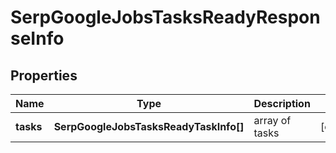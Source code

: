 # SerpGoogleJobsTasksReadyResponseInfo

## Properties

| Name | Type | Description | Notes |
|------------ | ------------- | ------------- | -------------|
**tasks** | **SerpGoogleJobsTasksReadyTaskInfo[]** | array of tasks |[optional]|
